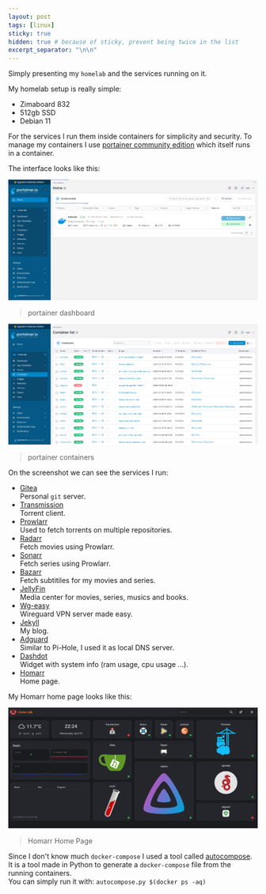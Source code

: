 ```yaml
---
layout: post
tags: [linux]
sticky: true
hidden: true # because of sticky, prevent being twice in the list
excerpt_separator: "\n\n"
---
```


Simply presenting my `homelab` and the services running on it.

My homelab setup is really simple:
- Zimaboard 832
- 512gb SSD
- Debian 11

For the services I run them inside containers for simplicity and security.
To manage my containers I use [portainer community edition](https://www.portainer.io/) which itself runs in a container.

The interface looks like this:

![portainer dashboard](/assets/2023-04-26-My-homelab/portainer_dashboard.png)
> portainer dashboard

![portainer containers](/assets/2023-04-26-My-homelab/portainer_containers.png)
> portainer containers

On the screenshot we can see the services I run:
- [Gitea](https://gitea.io/en-us/)  
Personal `git` server.
- [Transmission](https://transmissionbt.com/)  
Torrent client.
- [Prowlarr](https://wiki.servarr.com/en/prowlarr)  
Used to fetch torrents on multiple repositories.
- [Radarr](https://radarr.video/)  
Fetch movies using Prowlarr.
- [Sonarr](https://sonarr.tv/)  
Fetch series using Prowlarr.
- [Bazarr](https://www.bazarr.media/)  
Fetch subtitiles for my movies and series.
- [JellyFin](https://jellyfin.org/)  
Media center for movies, series, musics and books.
- [Wg-easy](https://github.com/WeeJeWel/wg-easy/blob/master/README.md)  
Wireguard VPN server made easy.
- [Jekyll](https://jekyllrb.com/)  
My blog.
- [Adguard](https://adguard.com/en/welcome.html)  
Similar to Pi-Hole, I used it as local DNS server.
- [Dashdot](https://getdashdot.com/)  
Widget with system info (ram usage, cpu usage ...).
- [Homarr](https://homarr.dev/)  
Home page.

My Homarr home page looks like this:

![Homarr Home Page](/assets/2023-04-26-My-homelab/homarr_home_page.png)
> Homarr Home Page

Since I don't know much `docker-compose` I used a tool called [autocompose](https://github.com/Red5d/docker-autocompose).  
It is a tool made in Python to generate a `docker-compose` file from the running containers.  
You can simply run it with:
`autocompose.py $(docker ps -aq)`

